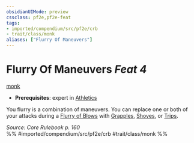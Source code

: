 ```yaml
---
obsidianUIMode: preview
cssclass: pf2e,pf2e-feat
tags:
- imported/compendium/src/pf2e/crb
- trait/class/monk
aliases: ["Flurry Of Maneuvers"]
---
```

# Flurry Of Maneuvers  *Feat 4*  
[monk](rules/traits/monk.md)  

- **Prerequisites**: expert in [Athletics](../skills.md#Athletics)

You flurry is a combination of maneuvers. You can replace one or both of your attacks during a [Flurry of Blows](flurry-of-blows.md) with [Grapples](rules/actions/grapple.md), [Shoves](rules/actions/shove.md), or [Trips](rules/actions/trip.md).

*Source: Core Rulebook p. 160*  
%% #imported/compendium/src/pf2e/crb #trait/class/monk %%